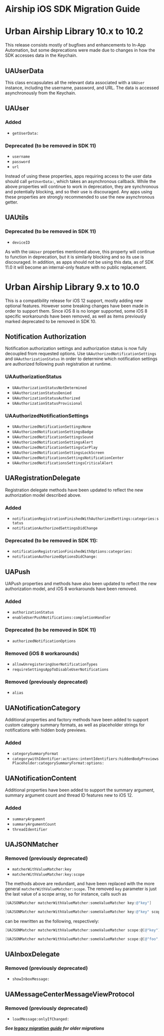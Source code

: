 # Airship iOS SDK Migration Guide

# Urban Airship Library 10.x to 10.2

This release consists mostly of bugfixes and enhancements to In-App Automation, but some deprecations were made due
to changes in how the SDK accesses data in the Keychain.

## UAUserData

This class encapsulates all the relevant data associated with a `UAUser` instance, including the username,
password, and URL. The data is accessed asynchronously from the Keychain.

## UAUser

### Added

* `getUserData:`

### Deprecated (to be removed in SDK 11)

* `username`
* `password`
* `url`

Instead of using these properties, apps requiring access to the user data should call `getUserData:`, which
takes an asynchronous callback. While the above properties will continue to work in deprecation, they are
synchronous and potentially blocking, and so their use is discouraged. Any apps using these properties are strongly
recommended to use the new asynchronous getter.

## UAUtils

### Deprecated (to be removed in SDK 11)

* `deviceID`

As with the `UAUser` properties mentioned above, this property will continue to function in deprecation, but it
is similarly blocking and so its use is discouraged. In addition, as apps should not be using this data, as of SDK 11.0 it
will become an internal-only feature with no public replacement.

# Urban Airship Library 9.x to 10.0

This is a compatibility release for iOS 12 support, mostly adding new optional features. However some breaking changes have been made
in order to support them. Since iOS 8 is no longer supported, some iOS 8 specific workarounds have been removed, as well as items previously 
marked deprecated to be removed in SDK 10.

## Notification Authorization

Notification authorization settings and authorization status is now fully decoupled from requested options. Use `UAAuthorizedNotificationSettings` 
and `UAAuthorizationStatus` in order to determine which notification settings are authorized following push registration at runtime.

### UAAuthorizationStatus

* `UAAuthorizationStatusNotDetermined`
* `UAAuthorizationStatusDenied`
* `UAAuthorizationStatusAuthorized`
* `UAAuthorizationStatusProvisional`

### UAAuthorizedNotificationSettings

* `UAAuthorizedNotificationSettingsNone`
* `UAAuthorizedNotificationSettingsBadge`
* `UAAuthorizedNotificationSettingsSound`
* `UAAuthorizedNotificationSettingsAlert`
* `UAAuthorizedNotificationSettingsCarPlay`
* `UAAuthorizedNotificationSettingsLockScreen`
* `UAAuthorizedNotificationsSettingsNotificationCenter`
* `UAAuthorizedNotificationsSettingsCriticalAlert`

## UARegistrationDelegate

Registration delegate methods have been updated to reflect the new authorization model described above.

### Added

* `notificationRegistrationFinishedWithAuthorizedSettings:categories:status`
* `notificationAuthorizedSettingsDidChange`

### Deprecated (to be removed in SDK 11):

* `notificationRegistrationFinishedWithOptions:categories:`
* `notificationAuthorizedOptionsDidChange:`

## UAPush

UAPush properties and methods have also been updated to reflect the new authorization model, and iOS 8
workarounds have been removed.

### Added

* `authorizationStatus`
* `enableUserPushNotifications:completionHandler`

### Deprecated (to be removed in SDK 11)

* `authorizedNotificationOptions`

### Removed (iOS 8 workarounds)

* `allowUnregisteringUserNotificationTypes`
* `requireSettingsAppToDisableUserNotifications`

### Removed (previously deprecated)

* `alias`

## UANotificationCategory

Additional properties and factory methods have been added to support custom category summary formats, as well as placeholder strings for 
notifications with hidden body previews.

### Added

* `categorySummaryFormat`
* `categorywithIdentifier:actions:intentIdentifiers:hiddenBodyPreviewsPlaceholder:categorySummaryFormat:options:`

## UANotificationContent

Additional properties have been added to support the summary argument, summary argument count and thread ID features new to iOS 12.

### Added

* `summaryArgument`
* `summaryArgumentCount`
* `threadIdentifier`

## UAJSONMatcher

### Removed (previously deprecated)

* `matcherWithValueMatcher:key`
* `matcherWithValueMatcher:key:scope`

The methods above are redundant, and have been replaced with the more general `matcherWithValueMatcher:scope`.
The removed `key` parameter is just the last value of a scope array, so for instance, calls such as

```objective-c
[UAJSONMatcher matcherWithValueMatcher:someValueMatcher key:@"key"]
```
```objective-c
[UAJSONMatcher matcherWithValueMatcher:someValueMatcher key:@"key" scope:@[@"foo", @"bar"]] 
```
can be rewritten as the following, respectively:

```objective-c
[UAJSONMatcher matcherWithValueMatcher:someValueMatcher scope:@[@"key"]]
```
```objective-c
[UAJSONMatcher matcherWithValueMatcher:someValueMatcher scope:@[@"foo", @"bar", @"key"]]
``` 

## UAInboxDelegate

### Removed (previously deprecated)

* `showInboxMessage:`

## UAMessageCenterMessageViewProtocol

### Removed (previously deprecated)

* `loadMessage:onlyIfChanged:`

***See [legacy migration guide](Migration%20Guide%20(Legacy).md) for older migrations***
